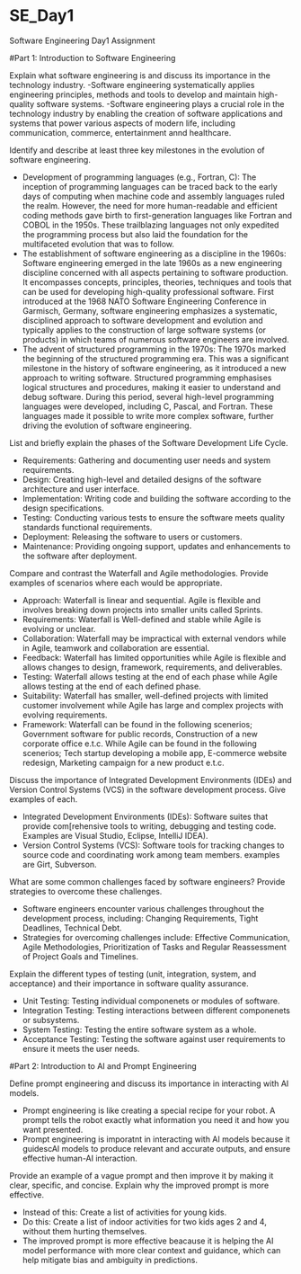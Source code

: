 # SE_Day1
Software Engineering Day1 Assignment

#Part 1: Introduction to Software Engineering

Explain what software engineering is and discuss its importance in the technology industry.
-Software engineering systematically applies engineering principles, methods and tools to develop and maintain high-quality software systems.
-Software engineering plays a crucial role in the technology industry by enabling the creation of software applications and systems that power various aspects of modern life, including  
communication, commerce, entertainment annd healthcare.

Identify and describe at least three key milestones in the evolution of software engineering.
- Development of programming languages (e.g., Fortran, C): The inception of programming languages can be traced back to the early days of computing when machine code and assembly
languages ruled the realm. However, the need for more human-readable and efficient coding methods gave birth to first-generation languages like Fortran and COBOL in the 1950s. These
trailblazing languages not only expedited the programming process but also laid the foundation for the multifaceted evolution that was to follow.
- The establishment of software engineering as a discipline in the 1960s: Software engineering emerged in the late 1960s as a new engineering discipline concerned with all aspects
pertaining to software production. It encompasses concepts, principles, theories, techniques and tools that can be used for developing high-quality professional software. First 
introduced at the 1968 NATO Software Engineering Conference in Garmisch, Germany, software engineering emphasizes a systematic, disciplined approach to software development and evolution 
and typically applies to the construction of large software systems (or products) in which teams of numerous software engineers are involved.
- The advent of structured programming in the 1970s: The 1970s marked the beginning of the structured programming era. This was a significant milestone in the history of software 
engineering, as it introduced a new approach to writing software. Structured programming emphasises logical structures and procedures, making it easier to understand and debug software.
During this period, several high-level programming languages were developed, including C, Pascal, and Fortran. These languages made it possible to write more complex software, further 
driving the evolution of software engineering.

List and briefly explain the phases of the Software Development Life Cycle.
- Requirements: Gathering and documenting user needs and system requirements.
- Design: Creating high-level and detailed designs of the software architecture and user interface.
- Implementation: Writing code and building the software according to the design specifications.
- Testing:  Conducting various tests to ensure the software meets quality standards functional requirements.
- Deployment: Releasing the software to users or customers.
- Maintenance: Providing ongoing support, updates and enhancements to the software after deployment.

Compare and contrast the Waterfall and Agile methodologies. Provide examples of scenarios where each would be appropriate.
- Approach: Waterfall is linear and sequential. Agile is flexible and involves breaking down projects into smaller units called Sprints.
- Requirements: Waterfall is Well-defined and stable while Agile is evolving or unclear.
- Collaboration: Waterfall may be impractical with external vendors while in Agile, teamwork and collaboration are essential.
- Feedback: Waterfall has limited opportunities while Agile is flexible and allows changes to design, framework, requirements, and deliverables.
- Testing: Waterfall allows testing at the end of each phase while Agile allows testing at the end of each defined phase.
- Suitability: Waterfall has smaller, well-defined projects with limited customer involvement while Agile has large and complex projects with evolving requirements.
- Framework: Waterfall can be found in the following scenerios; Government software for public records, Construction of a new corporate office e.t.c. While Agile can be found in the 
following scenerios; Tech startup developing a mobile app, E-commerce website redesign, Marketing campaign for a new product e.t.c.

Discuss the importance of Integrated Development Environments (IDEs) and Version Control Systems (VCS) in the software development process. Give examples of each.
- Integrated Development Environments (IDEs): Software suites that provide com[rehensive tools to writing, debugging and testing code. Examples are Visual Studio, Eclipse, IntelliJ IDEA).
- Version Control Systems (VCS): Software tools for tracking changes to source code and coordinating work among team members. examples are Girt, Subverson.

What are some common challenges faced by software engineers? Provide strategies to overcome these challenges.
- Software engineers encounter various challenges throughout the development process, including: Changing Requirements, Tight Deadlines, Technical Debt. 
- Strategies for overcoming challenges include: Effective Communication, Agile Methodologies, Prioritization of Tasks and Regular Reassessment of Project Goals and Timelines.
  
Explain the different types of testing (unit, integration, system, and acceptance) and their importance in software quality assurance.
- Unit Testing: Testing individual componenets or modules of software.
- Integration Testing: Testing interactions between different componenets or subsystems.
- System Testing: Testing the entire software system as a whole.
- Acceptance Testing: Testing the software against user requirements to ensure it meets the user needs.

#Part 2: Introduction to AI and Prompt Engineering

Define prompt engineering and discuss its importance in interacting with AI models.
- Prompt engineering is like creating a special recipe for your robot. A prompt tells the robot exactly what information you need it and how you want presented. 
- Prompt engineering is imporatnt in interacting with AI models because it guidescAI models to produce relevant and accurate outputs, and ensure effective human-AI interaction.
  
Provide an example of a vague prompt and then improve it by making it clear, specific, and concise. Explain why the improved prompt is more effective.
- Instead of this: Create a list of activities for young kids.
- Do this: Create a list of indoor activities for two kids ages 2 and 4, without them hurting themselves.
- The improved prompt is more effective beacause it is helping the AI model performance with more clear context and guidance, which can help mitigate bias and ambiguity in predictions. 
